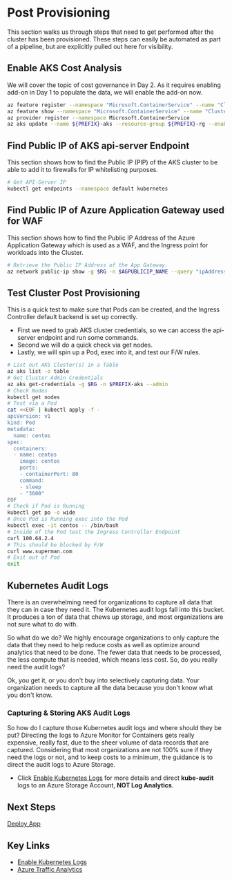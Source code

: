 # Post Provisioning

This section walks us through steps that need to get performed after the cluster has been provisioned. These steps can easily be automated as part of a pipeline, but are explicitly pulled out here for visibility.

## Enable AKS Cost Analysis

We will cover the topic of cost governance in Day 2. As it requires enabling add-on in Day 1 to populate the data, we will enable the add-on now. 

```bash
az feature register --namespace "Microsoft.ContainerService" --name "ClusterCostAnalysis"
az feature show --namespace "Microsoft.ContainerService" --name "ClusterCostAnalysis"
az provider register --namespace Microsoft.ContainerService
az aks update --name ${PREFIX}-aks --resource-group ${PREFIX}-rg --enable-cost-analysis
```

## Find Public IP of AKS api-server Endpoint

This section shows how to find the Public IP (PIP) of the AKS cluster to be able to add it to firewalls for IP whitelisting purposes.

```bash
# Get API-Server IP
kubectl get endpoints --namespace default kubernetes
```

## Find Public IP of Azure Application Gateway used for WAF

This section shows how to find the Public IP Address of the Azure Application Gateway which is used as a WAF, and the Ingress point for workloads into the Cluster.

```bash
# Retrieve the Public IP Address of the App Gateway.
az network public-ip show -g $RG -n $AGPUBLICIP_NAME --query "ipAddress" -o tsv
```

## Test Cluster Post Provisioning

This is a quick test to make sure that Pods can be created, and the Ingress Controller default backend is set up correctly.

- First we need to grab AKS cluster credentials, so we can access the api-server endpoint and run some commands.
- Second we will do a quick check via get nodes.
- Lastly, we will spin up a Pod, exec into it, and test our F/W rules.

```bash
# List out AKS Cluster(s) in a Table
az aks list -o table
# Get Cluster Admin Credentials
az aks get-credentials -g $RG -n $PREFIX-aks --admin
# Check Nodes
kubectl get nodes
# Test via a Pod
cat <<EOF | kubectl apply -f -
apiVersion: v1
kind: Pod
metadata:
  name: centos
spec:
  containers:
  - name: centos
    image: centos
    ports:
    - containerPort: 80
    command:
    - sleep
    - "3600"
EOF
# Check if Pod is Running
kubectl get po -o wide
# Once Pod is Running exec into the Pod
kubectl exec -it centos -- /bin/bash
# Inside of the Pod test the Ingress Controller Endpoint
curl 100.64.2.4
# This should be blocked by F/W
curl www.superman.com
# Exit out of Pod
exit
```

## Kubernetes Audit Logs

There is an overwhelming need for organizations to capture all data that they can in case they need it. The Kubernetes audit logs fall into this bucket. It produces a ton of data that chews up storage, and most organizations are not sure what to do with.

So what do we do? We highly encourage organizations to only capture the data that they need to help reduce costs as well as optimize around analytics that need to be done. The fewer data that needs to be processed, the less compute that is needed, which means less cost. So, do you really need the audit logs?

Ok, you get it, or you don't buy into selectively capturing data. Your organization needs to capture all the data because you don't know what you don't know.

### Capturing & Storing AKS Audit Logs

So how do I capture those Kubernetes audit logs and where should they be put? Directing the logs to Azure Monitor for Containers gets really expensive, really fast, due to the sheer volume of data records that are captured. Considering that most organizations are not 100% sure if they need the logs or not, and to keep costs to a minimum, the guidance is to direct the audit logs to Azure Storage.

- Click [Enable Kubernetes Logs](https://docs.microsoft.com/en-us/azure/aks/view-master-logs) for more details and direct **kube-audit** logs to an Azure Storage Account, **NOT Log Analytics**.

## Next Steps

[Deploy App](/deploy-app/README.md)

## Key Links

- [Enable Kubernetes Logs](https://learn.microsoft.com/en-us/azure/azure-monitor/containers/container-insights-log-query#resource-logs)
- [Azure Traffic Analytics](https://docs.microsoft.com/en-us/azure/network-watcher/traffic-analytics)


